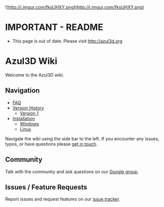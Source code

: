 ![http://i.imgur.com/fksUHXY.png](http://i.imgur.com/fksUHXY.png)

# IMPORTANT - README #

  * This page is out of date. Please visit http://azul3d.org

# Azul3D Wiki #

Welcome to the Azul3D wiki.

## Navigation ##

  * [FAQ](FAQ.md)
  * [Version History](VersionHistory.md)
    * [Version 1](Version1.md)
  * [Installation](Installation.md)
    * [Windows](WindowsInstall.md)
    * [Linux](LinuxInstall.md)

Navigate the wiki using the side bar to the left. If you encounter any issues, typos, or have questions please [get in touch](Wiki#Get_In_Touch.md).

## Community ##
Talk with the community and ask questions on our [Google group](https://groups.google.com/forum/#!forum/azul3d).

## Issues / Feature Requests ##
Report issues and request features on our  [issue tracker](https://code.google.com/p/azul3d/issues).